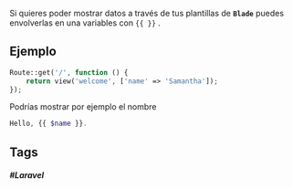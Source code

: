 Si quieres poder mostrar datos a través de tus plantillas de **`Blade`** puedes envolverlas en una variables con `{{ }}` .

## Ejemplo

```php
Route::get('/', function () {
    return view('welcome', ['name' => 'Samantha']);
});
```

Podrías mostrar por ejemplo el nombre

```php
Hello, {{ $name }}.
```
## Tags

##### #Laravel